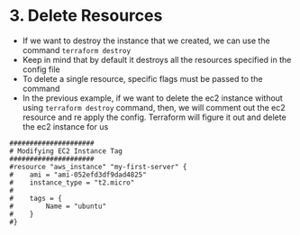 # 3. Delete Resources

* If we want to destroy the instance that we created, we can use the command `terraform destroy`
* Keep in mind that by default it destroys all the resources specified in the config file
* To delete a single resource, specific flags must be passed to the command
* In the previous example, if we want to delete the ec2 instance without using `terraform destroy` command, then, we will comment out the ec2 resource and re apply the config. Terraform will figure it out and delete the ec2 instance for us

```hcl
#####################
# Modifying EC2 Instance Tag
#####################
#resource "aws_instance" "my-first-server" {
#    ami = "ami-052efd3df9dad4825"
#    instance_type = "t2.micro"
#
#    tags = {
#        Name = "ubuntu"
#    }
#}
```
